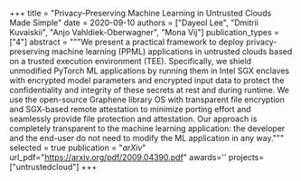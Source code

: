 +++
title = "Privacy-Preserving Machine Learning in Untrusted Clouds Made Simple"
date = 2020-09-10
authors = ["Dayeol Lee", "Dmitrii Kuvaiskii", "Anjo Vahldiek-Oberwagner", "Mona Vij"]
publication_types = ["4"]
abstract = """We present a practical framework to deploy privacy-preserving machine learning (PPML) applications in untrusted clouds based on a trusted execution environment (TEE). Specifically, we shield unmodified PyTorch ML applications by running them in Intel SGX enclaves with encrypted model parameters and encrypted input data to protect the confidentiality and integrity of these secrets at rest and during runtime. We use the open-source Graphene library OS with transparent file encryption and SGX-based remote attestation to minimize porting effort and seamlessly provide file protection and attestation. Our approach is completely transparent to the machine learning application: the developer and the end-user do not need to modify the ML application in any way."""
selected = true
publication = "*arXiv*"
url_pdf="https://arxiv.org/pdf/2009.04390.pdf"
awards=''
projects=["untrustedcloud"]
+++
